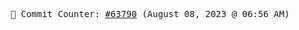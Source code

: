 <p align="center">
    <samp>
        📮 Commit Counter: <a href="https://github.com/Javascript-void0/Javascript-void0/commits/main">#63790</a> (August 08, 2023 @ 06:56 AM)
    </samp>
</p>